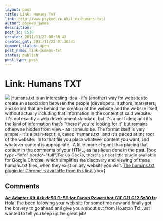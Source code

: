 ```yaml
---
layout: post
title: Link: Humans TXT
link: http://www.psyked.co.uk/link-humans-txt/
author: psyked_james
description: 
post_id: 1510
created: 2011/11/22 08:30:41
created_gmt: 2011/11/22 07:30:41
comment_status: open
post_name: link-humans-txt
status: publish
post_type: post
---
```


# Link: Humans TXT

![](/wp-content/uploads/2011/11/humanstxt.png) [Humans.txt](http://humanstxt.org/) is an interesting idea - it's (another) way for websites to create an association between the people (developers, authors, marketers, and so on) that are behind the creation of the website and the website itself, without actually including that information in the content of said website.  It's not exactly a web development standard, but it's a neat idea; and it's the kind of information that's "there if you're looking for it" but remains otherwise hidden from view - as it should be. The format itself is very simple - it's a plain-text file, called 'humans.txt', and it's placed at the root of the website.  In to that file you place whatever content you want, and whatever content is appropriate.  A little more elegant than placing that content in the comments of your HTML, as has been done in the past. [box type="info" border="full"]For us Geeks, there's a neat little plugin available for Google Chrome, which simplifies the discovery and viewing of these humans.txt files, when they exist on any website you visit. [The humans.txt plugin for Chrome is available from this link.](https://chrome.google.com/webstore/detail/pocdghmbbodjiclginddlaimdaholhfk)[/box]

## Comments

**[Ac Adapter Kit Ack dc50 Dr 50 for Canon Powershot G10 G11 G12 Sx30 Is](#895 "2013-05-20 16:08:29"):** Hola! I've been following your web site for some time now and finally got the bravery to go ahead and give you a shout out from Houston Tx! Just wanted to tell you keep up the great job!


